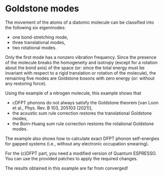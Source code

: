 # Goldstone modes

The movement of the atoms of a diatomic molecule can be classified into the
following six eigenmodes:

* one bond-stretching mode,
* three translational modes,
* two rotational modes.

Only the first mode has a nonzero vibration frequency. Since the presence of
the molecule breaks the homogeneity and isotropy (except for a rotation about
the bond axis) of the space (or: since the total energy must be invariant with
respect to a rigid translation or rotation of the molecule), the remaining five
modes are Goldstone bosons with zero energy (or: without any restoring force).

Using the example of a nitrogen molecule, this example shows that

* cDFPT phonons do not always satisfy the Goldstone theorem [van Loon et al.,
  Phys. Rev. B 103, 205103 (2021)],
* the acoustic sum rule correction restores the translational Goldstone modes,
* the Born-Huang sum rule correction restores the rotational Goldstone modes.

The example also shows how to calculate exact DFPT phonon self-energies for
gapped systems (i.e., without any electronic occupation smearing).

For the (c)DFPT part, you need a modified version of Quantum ESPRESSO. You
can use the provided patches to apply the required changes.

The results obtained in this example are far from converged!
